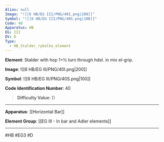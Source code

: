```yaml
---
Alias: null
Image: "![[6 HB/EG III/PNG/40I.png|200]]"
Symbol: "![[6 HB/EG III/PNG/40S.png|100]]"
Code: 40
Apparatus: HB
EG: III
DV: D
Type:
  - HB_Stalder_rybalko_element
---
```

**Element**: Stalder with hop 1+1⁄2 turn through hdst. in mix el-grip.

**Image**:
![[6 HB/EG III/PNG/40I.png|200]]

**Symbol**:
![[6 HB/EG III/PNG/40S.png|100]]

**Code Identification Number**: 40

>**Difficulty Value**: D

___
**Apparatus**: [[Horizontal Bar]]

**Element Group**: [[EG III - In bar and Adler elements]]
___
#HB #EG3 #D
